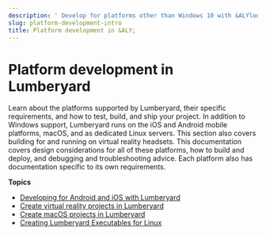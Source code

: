 ```yaml
---
description: ' Develop for platforms other than Windows 10 with &ALYlong;. '
slug: platform-development-intro
title: Platform development in &ALY;
---
```

# Platform development in Lumberyard<a name="platform-development-intro"></a>

 Learn about the platforms supported by Lumberyard, their specific requirements, and how to test, build, and ship your project\. In addition to Windows support, Lumberyard runs on the iOS and Android mobile platforms, macOS, and as dedicated Linux servers\. This section also covers building for and running on virtual reality headsets\. This documentation covers design considerations for all of these platforms, how to build and deploy, and debugging and troubleshooting advice\. Each platform also has documentation specific to its own requirements\. 

**Topics**
+ [Developing for Android and iOS with Lumberyard](mobile-support-intro.md)
+ [Create virtual reality projects in Lumberyard](virtual-reality.md)
+ [Create macOS projects in Lumberyard](osx-intro.md)
+ [Creating Lumberyard Executables for Linux](linux-intro.md)